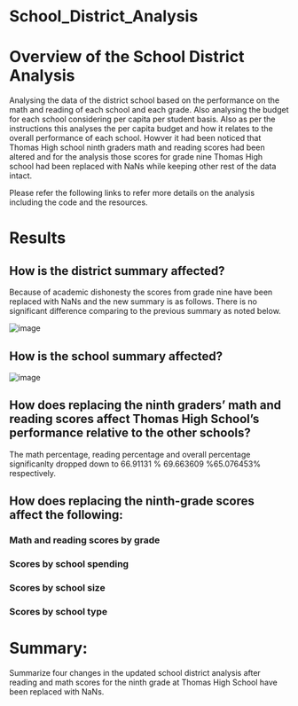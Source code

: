 # School_District_Analysis
# Overview of the School District Analysis
Analysing the data of the district school based on the performance on the math and reading of each school and each grade. Also analysing the budget for each school considering per capita per student basis. Also as per the instructions this analyses the per capita budget and how it relates to the overall performance of each school. Howver it had been noticed that Thomas High school ninth graders math and reading scores had been altered and for the analysis those scores for grade nine Thomas High school had been replaced with NaNs while keeping other rest of the data intact. 

Please refer the following links to refer more details on the analysis including the code and the resources.

# Results 
## How is the district summary affected?
Because of academic dishonesty the scores from grade nine have been replaced with NaNs and the new summary is as follows. 
There is no significant difference comparing to the previous summary as noted below. 

![image](https://user-images.githubusercontent.com/93173498/143787637-06298eda-491a-4912-a1e0-6493a1e8dc40.png)


## How is the school summary affected?

![image](https://user-images.githubusercontent.com/93173498/143787661-11833c1b-f8c4-479a-bc13-4e3beeda9c37.png)

## How does replacing the ninth graders’ math and reading scores affect Thomas High School’s performance relative to the other schools?
The math percentage, reading percentage and overall percentage significanlty dropped down to 66.91131 % 69.663609 %65.076453% respectively. 
## How does replacing the ninth-grade scores affect the following:
### Math and reading scores by grade
### Scores by school spending
### Scores by school size
### Scores by school type
# Summary: 
Summarize four changes in the updated school district analysis after reading and math scores for the ninth grade at Thomas High School have been replaced with NaNs.

